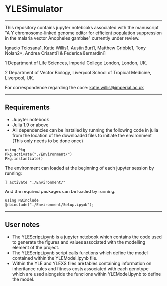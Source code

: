 # YLESimulator
___
This repository contains jupyter notebooks associated with the manuscript "A Y chromosome-linked genome editor for efficient population suppression in the malaria vector Anopheles gambiae" currently under review.

Ignacio Tolosana1, Katie Willis1, Austin Burt1, Matthew Gribble1, Tony Nolan2*, Andrea Crisanti1 & Federica Bernardini1

1 Department of Life Sciences, Imperial College London, London, UK.

2 Department of Vector Biology, Liverpool School of Tropical Medicine, Liverpool, UK.


For correspondence regarding the code: katie.willis@imperial.ac.uk

___
## Requirements

* Jupyter notebook
* Julia 1.9 or above
* All dependencies can be installed by running the following code in julia from the location of the downloaded files to initiate the environment (This only needs to be done once)
```
using Pkg
Pkg.activate("./Environment/")
Pkg.instantiate()
```

The environment can loaded at the beginning of each jupyter session by running:
```
] activate "./Environment/"
```

And the required packages can be loaded by running:
```
using NBInclude
@nbinclude("./Environment/Setup.ipynb");
```

___
## User notes

- The YLEScript.ipynb is a jupyter notebook which contains the code used to generate the figures and values associated with the modelling element of the project.
- The YLEScript.ipynb script calls functions which define the model contained within the YLEModel.ipynb file.
- Within the YLE and YLEXS files are tables containing information on inheritance rules and fitness costs associated with each genotype which are used alongside the functions within YLEModel.ipynb to define the model.


